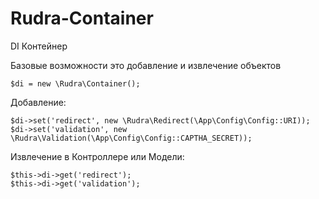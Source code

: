 # Rudra-Container
DI Контейнер

Базовые возможности это добавление и извлечение объектов

    $di = new \Rudra\Container();

Добавление:

    $di->set('redirect', new \Rudra\Redirect(\App\Config\Config::URI));
    $di->set('validation', new \Rudra\Validation(\App\Config\Config::CAPTHA_SECRET));

Извлечение в Контроллере или Модели:

    $this->di->get('redirect');
    $this->di->get('validation');
